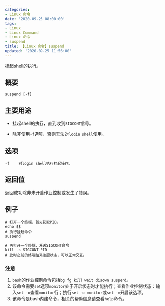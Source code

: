 ```yaml
---
categories:
- Linux 命令
date: '2020-09-25 08:00:00'
tags:
- Linux
- Linux Command
- Linux 命令
- suspend
title: 【Linux 命令】suspend
updated: '2020-09-25 11:56:00'
---
```


挂起shell的执行。

## 概要

```shell
suspend [-f]
```

## 主要用途

- 挂起shell的执行，直到收到`SIGCONT`信号。

- 除非使用`-f`选项，否则无法对`login shell`使用。


## 选项

```shell
-f    对login shell执行挂起操作。
```

## 返回值

返回成功除非未开启作业控制或发生了错误。

## 例子

```shell
# 打开一个终端，首先获取PID。
echo $$
# 执行挂起命令
suspend
```

```shell
# 再打开一个终端，发送SIGCONT命令
kill -s SIGCONT PID
# 此时之前的终端结束挂起状态，可以正常交互。
```

### 注意

1. `bash`的作业控制命令包括`bg fg kill wait disown suspend`。
2. 该命令需要`set`选项`monitor`处于开启状态时才能执行；查看作业控制状态：输入`set -o`查看`monitor`行；执行`set -o monitor`或`set -m`开启该选项。
3. 该命令是bash内建命令，相关的帮助信息请查看`help`命令。



